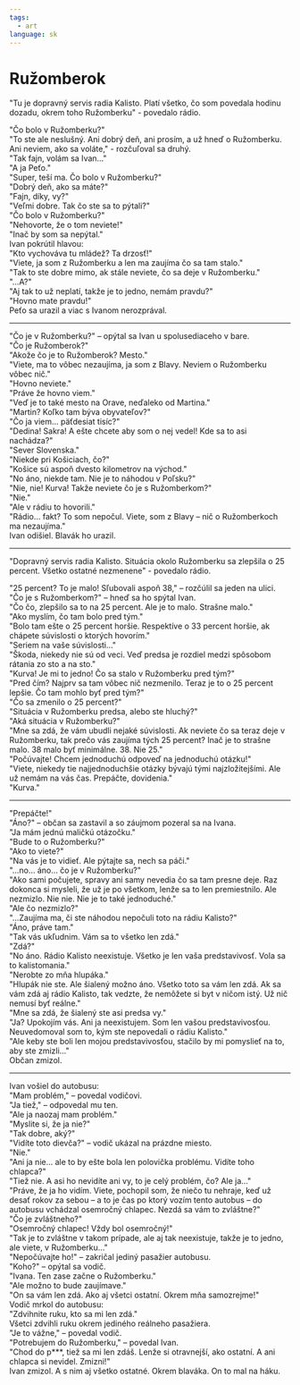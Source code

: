 ```yaml
---
tags:
  - art
language: sk
---
```


# Ružomberok

"Tu je dopravný servis radia Kalisto. Platí všetko, čo som povedala hodinu dozadu, okrem toho Ružomberku" - povedalo rádio.

"Čo bolo v Ružomberku?"    
"To ste ale neslušný. Ani dobrý deň, ani prosím, a už hneď o Ružomberku. Ani neviem, ako sa voláte," - rozčuľoval sa druhý.  
"Tak fajn, volám sa Ivan…"    
"A ja Peťo."    
"Super, teší ma. Čo bolo v Ružomberku?"    
"Dobrý deň, ako sa máte?"    
"Fajn, díky, vy?"    
"Veľmi dobre. Tak čo ste sa to pýtali?"    
"Čo bolo v Ružomberku?"    
"Nehovorte, že o tom neviete!"    
"Inač by som sa nepýtal."    
Ivan pokrútil hlavou:    
"Kto vychováva tu mládež? Ta drzosť!"    
"Viete, ja som z Ružomberku a len ma zaujíma čo sa tam stalo."    
"Tak to ste dobre mimo, ak stále neviete, čo sa deje v Ružomberku."    
"…A?"  
"Aj tak to už neplatí, takže je to jedno, nemám pravdu?"    
"Hovno mate pravdu!"    
Peťo sa urazil a viac s Ivanom nerozprával.

---

"Čo je v Ružomberku?" – opýtal sa Ivan u spolusediaceho v bare.  
"Čo je Ružomberok?"  
"Akože čo je to Ružomberok? Mesto."  
"Viete, ma to vôbec nezaujíma, ja som z Blavy. Neviem o Ružomberku vôbec nič."  
"Hovno neviete."  
"Práve že hovno viem."  
"Veď je to také mesto na Orave, neďaleko od Martina."  
"Martin? Koľko tam býva obyvateľov?"  
"Čo ja viem… päťdesiat tisíc?"  
"Dedina! Sakra! A ešte chcete aby som o nej vedel! Kde sa to asi nachádza?"  
"Sever Slovenska."  
"Niekde pri Košiciach, čo?"  
"Košice sú aspoň dvesto kilometrov na východ."  
"No áno, niekde tam. Nie je to náhodou v Poľsku?"  
"Nie, nie! Kurva! Takže neviete čo je s Ružomberkom?"  
"Nie."  
"Ale v rádiu to hovorili."  
"Rádio… fakt? To som nepočul. Viete, som z Blavy – nič o Ružomberkoch ma nezaujíma."  
Ivan odišiel. Blavák ho urazil.

---

"Dopravný servis radia Kalisto. Situácia okolo Ružomberku sa zlepšila o 25 percent. Všetko ostatné nezmenene" - povedalo rádio.

"25 percent? To je malo! Sľubovali aspoň 38," – rozčúlil sa jeden na ulici.  
"Čo je s Ružomberkom?" – hneď sa ho spýtal Ivan.  
"Čo čo, zlepšilo sa to na 25 percent. Ale je to malo. Strašne malo."  
"Ako myslím, čo tam bolo pred tým."  
"Bolo tam ešte o 25 percent horšie. Respektíve o 33 percent horšie, ak chápete súvislosti o ktorých hovorím."  
"Seriem na vaše súvislosti…"  
"Škoda, niekedy nie sú od veci. Veď predsa je rozdiel medzi spôsobom rátania zo sto a na sto."  
"Kurva! Je mi to jedno! Čo sa stalo v Ružomberku pred tým?"  
"Pred čím? Najprv sa tam vôbec nič nezmenilo. Teraz je to o 25 percent lepšie. Čo tam mohlo byť pred tým?"  
"Čo sa zmenilo o 25 percent?"  
"Situácia v Ružomberku predsa, alebo ste hluchý?"  
"Aká situácia v Ružomberku?"  
"Mne sa zdá, že vám ubudli nejaké súvislosti. Ak neviete čo sa teraz deje v Ružomberku, tak prečo vás zaujíma tých 25 percent? Inač je to strašne malo. 38 malo byť minimálne. 38. Nie 25."  
"Počúvajte! Chcem jednoduchú odpoveď na jednoduchú otázku!"  
"Viete, niekedy tie najjednoduchšie otázky bývajú tými najzložitejšími. Ale už nemám na vás čas. Prepáčte, dovidenia."  
"Kurva."

---

"Prepáčte!"  
"Áno?" – občan sa zastavil a so záujmom pozeral sa na Ivana.  
"Ja mám jednú maličkú otázočku."  
"Bude to o Ružomberku?"  
"Ako to viete?"  
"Na vás je to vidieť. Ale pýtajte sa, nech sa páči."  
"…no… áno… čo je v Ružomberku?"  
"Ako sami počujete, spravy ani samy nevedia čo sa tam presne deje. Raz dokonca si mysleli, že už je po všetkom, lenže sa to len premiestnilo. Ale nezmizlo. Nie nie. Nie je to také jednoduché."  
"Ale čo nezmizlo?"  
"…Zaujíma ma, či ste náhodou nepočuli toto na rádiu Kalisto?"  
"Áno, práve tam."  
"Tak vás ukľudnim. Vám sa to všetko len zdá."  
"Zdá?"  
"No áno. Rádio Kalisto neexistuje. Všetko je len vaša predstavivosť. Vola sa to kalistomania."  
"Nerobte zo mňa hlupáka."  
"Hlupák nie ste. Ale šialený možno áno. Všetko toto sa vám len zdá. Ak sa vám zdá aj rádio Kalisto, tak vedzte, že nemôžete si byt v ničom istý. Už nič nemusí byť reálne."  
"Mne sa zdá, že šialený ste asi predsa vy."  
"Ja? Upokojím vás. Ani ja neexistujem. Som len vašou predstavivosťou. Neuvedomoval som to, kým ste nepovedali o rádiu Kalisto."  
"Ale keby ste boli len mojou predstavivosťou, stačilo by mi pomyslieť na to, aby ste zmizli…"  
Občan zmizol.

---

Ivan vošiel do autobusu:  
"Mam problém," – povedal vodičovi.  
"Ja tiež," – odpovedal mu ten.  
"Ale ja naozaj mam problém."  
"Myslite si, že ja nie?"  
"Tak dobre, aký?"  
"Vidíte toto dievča?" – vodič ukázal na prázdne miesto.  
"Nie."  
"Ani ja nie… ale to by ešte bola len polovička problému. Vidíte toho chlapca?"  
"Tiež nie. A asi ho nevidíte ani vy, to je celý problém, čo? Ale ja…"  
"Práve, že ja ho vidím. Viete, pochopil som, že niečo tu nehraje, keď už desať rokov za sebou – a to je čas po ktorý vozím tento autobus – do autobusu vchádzal osemročný chlapec. Nezdá sa vám to zvláštne?"  
"Čo je zvláštneho?"  
"Osemročný chlapec! Vždy bol osemročný!"  
"Tak je to zvláštne v takom prípade, ale aj tak neexistuje, takže je to jedno, ale viete, v Ružomberku…"  
"Nepočúvajte ho!" – zakričal jediný pasažier autobusu.  
"Koho?" – opýtal sa vodič.  
"Ivana. Ten zase začne o Ružomberku."  
"Ale možno to bude zaujímave."  
"On sa vám len zdá. Ako aj všetci ostatní. Okrem mňa samozrejme!"  
Vodič mrkol do autobusu:  
"Zdvihnite ruku, kto sa mi len zdá."  
Všetci zdvihli ruku okrem jediného reálneho pasažiera.  
"Je to vážne," – povedal vodič.  
"Potrebujem do Ružomberku," – povedal Ivan.  
"Chod do p***, tiež sa mi len zdáš. Lenže si otravnejší, ako ostatní. A ani chlapca si nevidel. Zmizni!"  
Ivan zmizol. A s nim aj všetko ostatné. Okrem blaváka. On to mal na háku.  